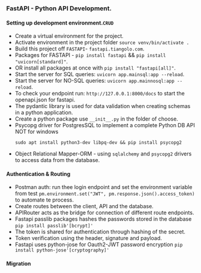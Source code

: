 ### FastAPI - Python API Development.
####  Setting up development environment.`CRUD`
- Create a virtual environment for the project.
- Activate environment in the project folder `source venv/bin/activate .`
- Build this project off `FASTAPI`- `fastapi.tiangolo.com`.
- Packages for FASTAPI - `pip install fastapi` && `pip install "uvicorn[standard]"`.
- OR install all packages at once with `pip install "fastapi[all]"`.
- Start the server for SQL queries: `uvicorn app.mainsql:app --reload`.
- Start the server for NO-SQL queries: `uvicorn app.mainnosql:app --reload`.
- To check your endpoint run: `http://127.0.0.1:8000/docs` to start the openapi.json for fastapi.
- The pydantic library is used for data validation when creating schemas in a python application.
- Create a python package use `__init__.py` in the folder of choose.
- Psycopg driver for PostgresSQL to implement a complete Python DB API NOT for windows
  ```
  sudo apt install python3-dev libpq-dev && pip install psycopg2 
  
  ```
- Object Relational Mapper-ORM - using `sqlalchemy` and `psycopg2` drivers to access data from the database.
#### Authentication & Routing
- Postman auth: run thee login endpoint and set the environment variable from test `pm.environment.set("JWT", pm.response.json().access_token)` to automate te process.
- Create routes between the client, API and the database.
- APIRouter acts as the bridge for connection of different route endpoints.
- Fastapi passlib packages hashes the passwords stored in the database ` pip install passlib'[bcrypt]' `
- The token is shared for authentication through hashing of the secret.
- Token verification using the header, signature and payload.
- Fastapi uses python-jose for Oauth2-JWT password encryption `pip install python-jose'[cryptography]'  `

#### Migration
